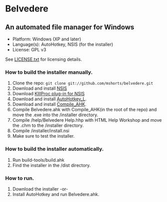 Belvedere
=========

An automated file manager for Windows
-------------------------------------

* Platform: Windows (XP and later)
* Language(s): AutoHotkey, NSIS (for the installer)
* License: GPL v3 

See [LICENSE.txt](https://github.com/mshorts/belvedere/blob/master/LICENSE.txt) for licensing details.

### How to build the installer manually.

1. Clone the repo: `git clone git://github.com/mshorts/belvedere.git`
2. Download and install [NSIS](http://prdownloads.sourceforge.net/nsis/nsis-2.46-setup.exe?download)
3. Download [KIllProc plug-in for NSIS](http://code.google.com/p/mulder/downloads/detail?name=NSIS-KillProc-Plugin.2011-04-09.zip&can=4&q=) 
4. Download and install [AutoHotkey_L](http://www.autohotkey.com/download/).
5. Download and install [Compile_AHK](http://www.autohotkey.com/forum/topic22975.html).
6. Compile Belvedere.ahk with Compile_AHK(in the root of the repo) and move the .exe into the /installer directory.
7. Compile /help/Belvedere Help.hhp with HTML Help Workshop and move the .chm to the /installer directory.
8. Compile /installer/install.nsi
9. Make sure to test the installer.

### How to build the installer automatically.

1. Run build-tools/build.ahk
2. Find the installer in the /dist directory. 

### How to run.

1. Download the installer -or-
2. Install AutoHotkey and run Belvedere.ahk.
